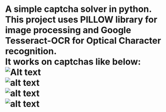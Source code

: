 A simple captcha solver in python.  
This project uses PILLOW library for image processing and Google Tesseract-OCR for Optical Character recognition.  
It works on captchas like below:  
![Alt text](relative//Demo/1.jpg?raw=true "Title")  
![alt text](https://raw.githubusercontent.com/armooey/Captcha-Solver/edit/master/Demo/11.jpg)  
![alt text](https://raw.githubusercontent.com/armooey/Captcha-Solver/edit/master/Demo/6.jpg)  
![alt text](https://raw.githubusercontent.com/armooey/Captcha-Solver/edit/master/Demo/15.jpg)  
=========================================================================================================  
